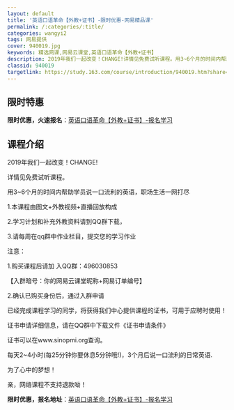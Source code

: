 ```yaml
---
layout: default
title: '英语口语革命【外教+证书】-限时优惠-网易精品课'
permalink: /:categories/:title/
categories: wangyi2
tags: 网易提供
cover: 940019.jpg
keywords: 精选网课,网易云课堂,英语口语革命【外教+证书】
description: 2019年我们一起改变！CHANGE!详情见免费试听课程。用3~6个月的时间内帮助学员说一口流利的英语，职场生活一网打尽
classid: 940019
targetlink: https://study.163.com/course/introduction/940019.htm?share=1&shareId=1025206652&utm_campaign=share&utm_medium=iphoneShare&utm_source=&utm_u=1025206652
---
```


## 限时特惠

**限时优惠，火速报名**：[英语口语革命【外教+证书】-报名学习](https://study.163.com/course/introduction/940019.htm?share=1&shareId=1025206652&utm_campaign=share&utm_medium=iphoneShare&utm_source=&utm_u=1025206652)

## 课程介绍

2019年我们一起改变！CHANGE!

详情见免费试听课程。

用3~6个月的时间内帮助学员说一口流利的英语，职场生活一网打尽

1.本课程由图文+外教视频+直播回放构成

2.学习计划和补充外教资料请到QQ群下载，

3.请每周在qq群中作业栏目，提交您的学习作业



注意：

1.购买课程后请加 入QQ群：496030853  

【入群暗号：你的网易云课堂昵称+网易订单编号】

2.确认已购买身份后，通过入群申请



已经完成课程学习的同学，将获得我们中心提供课程的证书，可用于应聘时使用！

证书申请详细信息，请在QQ群中下载文件《证书申请条件》

证书可以在www.sinopmi.org查询。



每天2~4小时(每25分钟你要休息5分钟哦!)，3个月后说一口流利的日常英语.



为了心中的梦想！



亲，网络课程不支持退款呦！

**限时优惠，报名地址**：[英语口语革命【外教+证书】-报名学习](https://study.163.com/course/introduction/940019.htm?share=1&shareId=1025206652&utm_campaign=share&utm_medium=iphoneShare&utm_source=&utm_u=1025206652)

